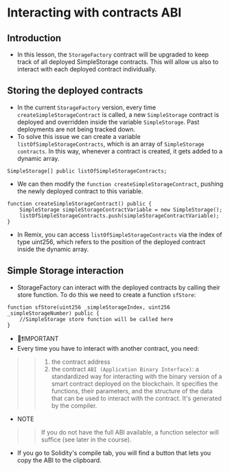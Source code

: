 # Interacting with contracts ABI

## Introduction
- In this lesson, the `StorageFactory` contract will be upgraded to keep track of all deployed SimpleStorage contracts. This will allow us also to interact with each deployed contract individually.

## Storing the deployed contracts
- In the current `StorageFactory` version, every time `createSimpleStorageContract` is called, a new `SimpleStorage` contract is deployed and overridden inside the variable `SimpleStorage`. Past deployments are not being tracked down.
- To solve this issue we can create a variable `listOfSimpleStorageContracts`, which is an array of `SimpleStorage contracts`. In this way, whenever a contract is created, it gets added to a dynamic array.

```
SimpleStorage[] public listOfSimpleStorageContracts;
```

- We can then modify the `function createSimpleStorageContract`, pushing the newly deployed contract to this variable.

```
function createSimpleStorageContract() public {
    SimpleStorage simpleStorageContractVariable = new SimpleStorage();
    listOfSimpleStorageContracts.push(simpleStorageContractVariable);
}
```

- In Remix, you can access `listOfSimpleStorageContracts` via the index of type uint256, which refers to the position of the deployed contract inside the dynamic array.

## Simple Storage interaction
- StorageFactory can interact with the deployed contracts by calling their store function. To do this we need to create a function `sfStore`:

```
function sfStore(uint256 _simpleStorageIndex, uint256 _simpleStorageNumber) public {
    //SimpleStorage store function will be called here
}
```

- 👀❗IMPORTANT
- Every time you have to interact with another contract, you need: 

>> 1. the contract address 
>> 2. the contract `ABI (Application Binary Interface)`: a standardized way for interacting with the binary version of a smart contract deployed on the blockchain. It specifies the functions, their parameters, and the structure of the data that can be used to interact with the contract. It's generated by the compiler.

- NOTE
>> If you do not have the full ABI available, a function selector will suffice (see later in the course).

- If you go to Solidity's compile tab, you will find a button that lets you copy the ABI to the clipboard.
